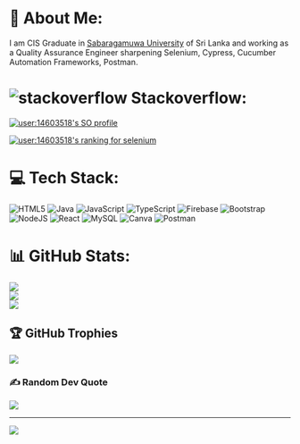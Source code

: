 # 💫 About Me:
I am CIS Graduate in [Sabaragamuwa University](https://www.sab.ac.lk/app/cis) of Sri Lanka and working as a Quality Assurance Engineer sharpening Selenium, Cypress, Cucumber Automation Frameworks, Postman.


# ![stackoverflow](https://user-images.githubusercontent.com/48862955/200622507-4f01454a-0b3c-43f4-9cd2-16a8ccee8c14.png)  Stackoverflow:

[![user:14603518's SO profile](https://stackoverflow-readme-profile.johannchopin.fr/profile/14603518?theme=dark&website=true&location=true)](https://github.com/johannchopin/stackoverflow-readme-profile)

[![user:14603518's ranking for selenium](https://stackoverflow-readme-profile.johannchopin.fr/tags-league-ranking/selenium/14603518?theme=dark)](https://stackoverflow-readme-profile.vercel.app/tags-league/selenium/users/14603518)

# 💻 Tech Stack:
![HTML5](https://img.shields.io/badge/html5-%23E34F26.svg?style=flat-square&logo=html5&logoColor=white) ![Java](https://img.shields.io/badge/java-%23ED8B00.svg?style=flat-square&logo=java&logoColor=white) ![JavaScript](https://img.shields.io/badge/javascript-%23323330.svg?style=flat-square&logo=javascript&logoColor=%23F7DF1E) ![TypeScript](https://img.shields.io/badge/typescript-%23007ACC.svg?style=flat-square&logo=typescript&logoColor=white) ![Firebase](https://img.shields.io/badge/firebase-%23039BE5.svg?style=flat-square&logo=firebase) ![Bootstrap](https://img.shields.io/badge/bootstrap-%23563D7C.svg?style=flat-square&logo=bootstrap&logoColor=white) ![NodeJS](https://img.shields.io/badge/node.js-6DA55F?style=flat-square&logo=node.js&logoColor=white) ![React](https://img.shields.io/badge/react-%2320232a.svg?style=flat-square&logo=react&logoColor=%2361DAFB) ![MySQL](https://img.shields.io/badge/mysql-%2300f.svg?style=flat-square&logo=mysql&logoColor=white) ![Canva](https://img.shields.io/badge/Canva-%2300C4CC.svg?style=flat-square&logo=Canva&logoColor=white) ![Postman](https://img.shields.io/badge/Postman-FF6C37?style=flat-square&logo=postman&logoColor=white)
# 📊 GitHub Stats:
![](https://github-readme-stats.vercel.app/api?username=Prabath03Dot&theme=vue-dark&hide_border=true&include_all_commits=true&count_private=false)<br/>
![](https://github-readme-streak-stats.herokuapp.com/?user=Prabath03Dot&theme=vue-dark&hide_border=true)<br/>
![](https://github-readme-stats.vercel.app/api/top-langs/?username=Prabath03Dot&theme=vue-dark&hide_border=true&include_all_commits=true&count_private=false&layout=compact)

## 🏆 GitHub Trophies
![](https://github-profile-trophy.vercel.app/?username=Prabath03Dot&theme=apprentice&no-frame=true&no-bg=false&margin-w=4)

### ✍️ Random Dev Quote
![](https://quotes-github-readme.vercel.app/api?type=horizontal&theme=dark)

---
[![](https://visitcount.itsvg.in/api?id=Prabath03Dot&icon=8&color=0)](https://visitcount.itsvg.in)

<!-- Proudly created with GPRM ( https://gprm.itsvg.in ) -->
